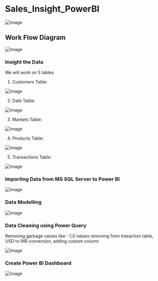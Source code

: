 # Sales_Insight_PowerBI

![image](https://github.com/SuryaSD/Sales_Insight_PowerBI/blob/main/AIMS_Grid.PNG)

## Work Flow Diagram

![image](https://github.com/SuryaSD/Sales_Insight_PowerBI/blob/main/Work_Flow.PNG)

### Insight the Data

We will work on 5 tables

1. Customers Table:


![image](https://github.com/SuryaSD/Sales_Insight_PowerBI/blob/main/customer_table.PNG)

2. Date Table:


![image](https://github.com/SuryaSD/Sales_Insight_PowerBI/blob/main/date_table.PNG)

3. Markets Table:


![image](https://github.com/SuryaSD/Sales_Insight_PowerBI/blob/main/markets_table.PNG)

4. Products Table:


![image](https://github.com/SuryaSD/Sales_Insight_PowerBI/blob/main/products_table.PNG)

5. Transactions Table:


![image](https://github.com/SuryaSD/Sales_Insight_PowerBI/blob/main/transactions_table.PNG)


### Importing Data from MS SQL Server to Power BI

![image](https://github.com/SuryaSD/Sales_Insight_PowerBI/blob/main/importing.PNG)

### Data Modelling

![image](https://github.com/SuryaSD/Sales_Insight_PowerBI/blob/main/data%20model.PNG)

### Data Cleaning using Power Query

Removing garbage values like: -1,0 values removing from trasaction table, USD to INR conversion, adding custom column

![image](https://github.com/SuryaSD/Sales_Insight_PowerBI/blob/main/Data_Clean.PNG)


### Create Power BI Dashboard

![image](https://github.com/SuryaSD/Sales_Insight_PowerBI/blob/main/Power%20BI_Report.PNG)
